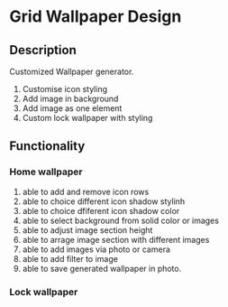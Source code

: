 # Grid Wallpaper Design

## Description

Customized Wallpaper generator.

1. Customise icon styling
2. Add image in background
3. Add image as one element
4. Custom lock wallpaper with styling

## Functionality

### Home wallpaper
1. able to add and remove icon rows
2. able to choice different icon shadow stylinh
3. able to choice dfiferent icon shadow color
4. able to select background from solid color or images 
5. able to adjust image section height
6. able to arrage image section with different images
7. able to add images via photo or camera
8. able to add filter to image
9. able to save generated wallpaper in photo.

### Lock wallpaper
